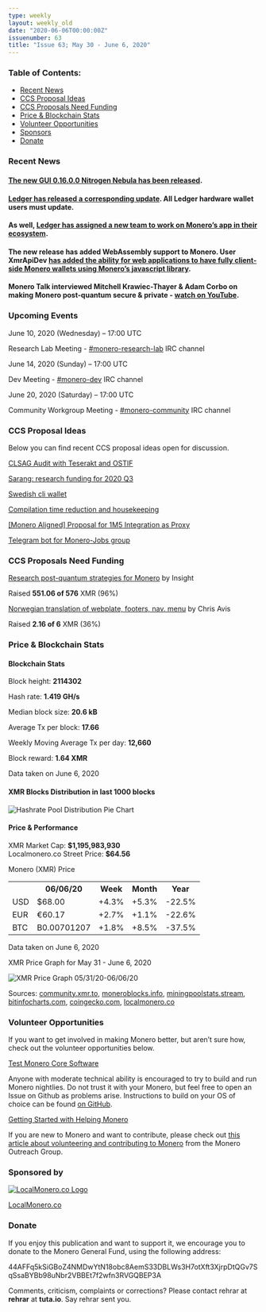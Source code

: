 ```yaml
---
type: weekly
layout: weekly_old
date: "2020-06-06T00:00:00Z"
issuenumber: 63
title: "Issue 63; May 30 - June 6, 2020"
---
```


<h3>Table of Contents:</h3>
<ul class="contents">
    <li><a href="#news">Recent News</a></li>
    <li><a href="#ideas">CCS Proposal Ideas</a></li>
    <li><a href="#proposals">CCS Proposals Need Funding</a></li>
    <li><a href="#stats">Price & Blockchain Stats</a></li>
    <li><a href="#volunteer">Volunteer Opportunities</a></li>
    <li><a href="#sponsor">Sponsors</a></li>
    <li><a href="#donate">Donate</a></li>
</ul>

<h3 id="news">Recent News</h3>

<div class="newsbyte">
    <h4><a href="https://web.getmonero.org/2020/05/30/monero-GUI-0.16-released.html" target="_blank">The new GUI 0.16.0.0 Nitrogen Nebula has been released</a>.</h4>
</div>

<div class="newsbyte">
    <h4><a href="https://www.reddit.com/r/Monero/comments/gx3zqr/ledger_monero_app_160_now_available/" target="_blank">Ledger has released a corresponding update</a>. All Ledger hardware wallet users must update.</h4>
</div>

<div class="newsbyte">
    <h4>As well, <a href="https://www.reddit.com/r/Monero/comments/gwkmcn/ledger_monero_app_new_lead_dev/" target="_blank">Ledger has assigned a new team to work on Monero’s app in their ecosystem</a>.</h4>
</div>

<div class="newsbyte">
    <h4>The new release has added WebAssembly support to Monero. User XmrApiDev <a href="https://github.com/monero-ecosystem/monero-javascript" target="_blank">has added the ability for web applications to have fully client-side Monero wallets using Monero’s javascript library</a>.</h4>
</div>

<div class="newsbyte">
    <h4>Monero Talk interviewed Mitchell Krawiec-Thayer & Adam Corbo on making Monero post-quantum secure & private - <a href="https://youtu.be/kYm6gqtsses" target="_blank">watch on YouTube</a>.</h4>
</div>


<h3 id="events">Upcoming Events</h3>

<div class="event">
    <p class="date" markdown="1">June 10, 2020 (Wednesday) – 17:00 UTC</p>
    <p markdown="1">Research Lab Meeting - <a href="irc://chat.freenode.net/#monero-research-lab" target="_blank">#monero-research-lab</a> IRC channel</p>
</div>

<div class="event">
    <p class="date" markdown="1">June 14, 2020 (Sunday) – 17:00 UTC</p>
    <p markdown="1">Dev Meeting - <a href="irc://chat.freenode.net/#monero-dev" target="_blank">#monero-dev</a> IRC channel</p>
</div>

<div class="event">
    <p class="date" markdown="1">June 20, 2020 (Saturday) – 17:00 UTC</p>
    <p markdown="1">Community Workgroup Meeting - <a href="irc://chat.freenode.net/#monero-community" target="_blank">#monero-community</a> IRC channel</p>
</div>

<h3 id="ideas">CCS Proposal Ideas</h3>

<p>Below you can find recent CCS proposal ideas open for discussion.</p>

<div class="proposal">
<p><a href="https://repo.getmonero.org/monero-project/ccs-proposals/-/merge_requests/150" target="_blank">CLSAG Audit with Teserakt and OSTIF</a></p>
</div>

<div class="proposal">
<p><a href="https://repo.getmonero.org/monero-project/ccs-proposals/-/merge_requests/148" target="_blank">Sarang: research funding for 2020 Q3</a></p>
</div>

<div class="proposal">
<p><a href="https://repo.getmonero.org/monero-project/ccs-proposals/-/merge_requests/147" target="_blank">Swedish cli wallet</a></p>
</div>

<div class="proposal">
<p><a href="https://repo.getmonero.org/monero-project/ccs-proposals/-/merge_requests/138" target="_blank">Compilation time reduction and housekeeping</a></p>
</div>

<div class="proposal">
<p><a href="https://repo.getmonero.org/monero-project/ccs-proposals/-/merge_requests/127" target="_blank">[Monero Aligned] Proposal for 1M5 Integration as Proxy</a></p>
</div>

<div class="proposal">
<p><a href="https://repo.getmonero.org/monero-project/ccs-proposals/merge_requests/91" target="_blank">Telegram bot for Monero-Jobs group</a></p>
</div>

<h3 id="proposals">CCS Proposals Need Funding</h3>

<div class="proposal">
    <p><a href="https://ccs.getmonero.org/proposals/research-post-quantum-monero.html" target="_blank">Research post-quantum strategies for Monero</a> by Insight</p>
    <p>Raised <b>551.06 of 576</b> XMR (96%)</p>
</div>

<div class="proposal">
    <p><a href="https://ccs.getmonero.org/proposals/Norwegian_translation_core.html" target="_blank">Norwegian translation of webplate, footers, nav. menu</a> by Chris Avis</p>
    <p>Raised <b>2.16 of 6</b> XMR (36%)</p>
</div>

<h3 id="stats">Price & Blockchain Stats</h3>

<h4 class="stat">Blockchain Stats</h4>

<div class="bcstats">
    <p>Block height: <b>2114302</b></p>
    <p>Hash rate: <b>1.419 GH/s</b></p>
    <p>Median block size: <b>20.6 kB</b></p>
    <p>Average Tx per block: <b>17.66</b></p>
    <p>Weekly Moving Average Tx per day: <b>12,660</b></p>
    <p>Block reward: <b>1.64 XMR</b></p>
</div>
<p class="note">Data taken on June 6, 2020</p>

<h4 class="stat">XMR Blocks Distribution in last 1000 blocks</h4>
<p><img src="/img/hashrate-pool-distribution-06061.png" alt="Hashrate Pool Distribution Pie Chart"/></p>

<h4 class="stat">Price & Performance</h4>

<div class="price-intro">XMR Market Cap: <b>$1,195,983,930</b><br>Localmonero.co Street Price: <b>$64.56</b></div>

<p class="table-title">Monero (XMR) Price</p>
<table class="price-table">
  <tr class="row1">
    <th></th>
    <th>06/06/20</th>
    <th>Week</th>
    <th>Month</th>
    <th>Year</th>
  </tr>
  <tr>
    <td data-th="XMR to">USD</td>
    <td data-th="06/06/20">$68.00</td>
    <td data-th="Week" class="green">+4.3%</td>
    <td data-th="Month" class="green">+5.3%</td>
    <td data-th="Year" class="red">-22.5%</td>
  </tr>
  <tr class="row3">
    <td data-th="XMR to">EUR</td>
    <td data-th="06/06/20">€60.17</td>
    <td data-th="Week" class="green">+2.7%</td>
    <td data-th="Month" class="green">+1.1%</td>
    <td data-th="Year" class="red">-22.6%</td>
  </tr>
  <tr>
    <td data-th="XMR to">BTC</td>
    <td data-th="06/06/20">B0.00701207</td>
    <td data-th="Week" class="green">+1.8%</td>
    <td data-th="Month" class="green">+8.5%</td>
    <td data-th="Year" class="red">-37.5%</td>
  </tr>
</table>
<p class="note">Data taken on June 6, 2020</p>

<p class="table-title">XMR Price Graph for May 31 - June 6, 2020</p>

![XMR Price Graph 05/31/20-06/06/20](/img/weekly-chart-06061.png "XMR Price Graph 05/31/20-06/06/20") 

Sources: <a href="https://community.xmr.to/explorer/mainnet/" target="_blank">community.xmr.to</a>, <a href="https://moneroblocks.info/stats/transaction-stats" target="_blank">moneroblocks.info</a>, <a href="https://miningpoolstats.stream/monero" target="_blank">miningpoolstats.stream</a>, <a href="https://bitinfocharts.com/monero/" target="_blank">bitinfocharts.com</a>, <a href="https://www.coingecko.com/" target="_blank">coingecko.com</a>, <a href="https://localmonero.co/" target="_blank">localmonero.co</a>

<h3 id="volunteer">Volunteer Opportunities</h3>

<p>If you want to get involved in making Monero better, but aren’t sure how, check out the volunteer opportunities below.</p>

<div class="newsbyte">
    <p class="date"><a href="https://github.com/monero-project/monero" target="_blank">Test Monero Core Software</a></p>
    <p>Anyone with moderate technical ability is encouraged to try to build and run Monero nightlies. Do not trust it with your Monero, but feel free to open an Issue on Github as problems arise. Instructions to build on your OS of choice can be found <a href="https://github.com/monero-project/monero#compiling-monero-from-source" target="_blank">on GitHub</a>. </p>
</div>

<div class="newsbyte">
    <p class="date"><a href="https://github.com/monero-project/monero" target="_blank">Getting Started with Helping Monero</a></p>
    <p>If you are new to Monero and want to contribute, please check out <a href="https://www.monerooutreach.org/stories/getting-started-helping-monero.php" target="_blank">this article about volunteering and contributing to Monero</a> from the Monero Outreach Group. </p>
</div>

<h3 id="sponsor">Sponsored by</h3>

<p><a href="https://localmonero.co/" target="_blank"><img src="/img/localmonero-logo.png" alt="LocalMonero.co Logo" class="localmonero"></a></p>

<p class="text-center"><a href="https://localmonero.co/" target="_blank">LocalMonero.co</a></p>

<h3 id="donate">Donate</h3>

<p markdown="1">If you enjoy this publication and want to support it, we encourage you to donate to the Monero General Fund, using the following address:</p>

<p class="address" markdown="1">44AFFq5kSiGBoZ4NMDwYtN18obc8AemS33DBLWs3H7otXft3XjrpDtQGv7SqSsaBYBb98uNbr2VBBEt7f2wfn3RVGQBEP3A</p>

<!--p><a href="monero:44AFFq5kSiGBoZ4NMDwYtN18obc8AemS33DBLWs3H7otXft3XjrpDtQGv7SqSsaBYBb98uNbr2VBBEt7f2wfn3RVGQBEP3A" class="qr"><img src="/img/donate-monero.png"></a></p-->

Comments, criticism, complaints or corrections? Please contact rehrar at **rehrar** at **tuta.io**. Say rehrar sent you.